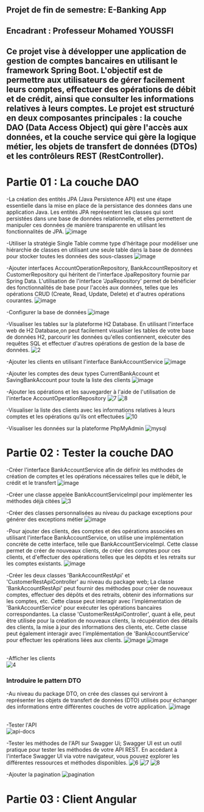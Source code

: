 <h2>Projet de fin de semestre: E-Banking App</h2>
<h2>Encadrant : Professeur Mohamed YOUSSFI<h2>
<h2>Ce projet vise à développer une application de gestion de comptes bancaires en utilisant le framework Spring Boot. L'objectif est de permettre aux utilisateurs de gérer facilement leurs comptes, effectuer des opérations de débit et de crédit, ainsi que consulter les informations relatives à leurs comptes. Le projet est structuré en deux composantes principales : la couche DAO (Data Access Object) qui gère l'accès aux données, et la couche service qui gère la logique métier, les objets de transfert de données (DTOs) et les contrôleurs REST (RestController).</h2>

<h1>Partie 01 : La couche DAO</h1>

-La création des entités JPA (Java Persistence API) est une étape essentielle dans la mise en place de la persistance des données dans une application Java. Les entités JPA représentent les classes qui sont persistées dans une base de données relationnelle, et elles permettent de manipuler ces données de manière transparente en utilisant les fonctionnalités de JPA.
![image](https://github.com/hajarmanyani/Projet-J2EE/assets/93662714/4750544e-7137-48fb-9b6d-85dac59bbb9b)

-Utiliser la stratégie Single Table comme type d'héritage pour modéliser une hiérarchie de classes en utilisant une seule table dans la base de données pour stocker toutes les données des sous-classes
![image](https://github.com/hajarmanyani/Projet-J2EE/assets/93662714/80a39fde-6a31-4cef-9752-277d2c8222c2)

-Ajouter interfaces AccountOperationRepository, BankAccountRepository et CustomerRepository qui héritent de l'interface JpaRepository  fournie par Spring Data. L'utilisation de l'interface 'JpaRepository' permet de bénéficier des fonctionnalités de base pour l'accès aux données, telles que les opérations CRUD (Create, Read, Update, Delete) et d'autres opérations courantes.
![image](https://github.com/hajarmanyani/Projet-J2EE/assets/93662714/ba41c736-e66c-4a01-a3fc-0b784a11c4d0)

-Configurer la base de données 
![image](https://github.com/hajarmanyani/Projet-J2EE/assets/93662714/cd35b01c-8d6c-443e-9647-bcceb87f9fe8)

-Visualiser les tables sur la plateforme H2 Database. En utilisant l'interface web de H2 Database,on peut facilement visualiser les tables de votre base de données H2, parcourir les données qu'elles contiennent, exécuter des requêtes SQL et effectuer d'autres opérations de gestion de la base de données.
![2](https://github.com/hajarmanyani/Projet-J2EE/assets/93662714/59589703-3872-4a94-9b46-3c02ce9a2c70)

-Ajouter les clients en utilisant l'interface BankAccountService
![image](https://github.com/hajarmanyani/Projet-J2EE/assets/93662714/55e23512-cffc-4f09-a51e-997a86814203)

-Ajouter les comptes des deux types CurrentBankAccount et SavingBankAccount pour toute la liste des clients
![image](https://github.com/hajarmanyani/Projet-J2EE/assets/93662714/62056e76-f386-45cb-89c6-fb8c06f0a8d7)

-Ajouter les opérations et les sauvegarder à l'aide de l'utilisation de l'interface AccountOperationRepository
![7](https://github.com/hajarmanyani/Projet-J2EE/assets/93662714/7627c787-2444-4678-a66b-ab9b7df84ab1)
![8](https://github.com/hajarmanyani/Projet-J2EE/assets/93662714/54f2c6ed-9038-43e0-8aab-19cea5d68595)

-Visualiser la liste des clients avec les informations relatives à leurs comptes et les opérations qu'ils ont effectuées
![10](https://github.com/hajarmanyani/Projet-J2EE/assets/93662714/29f6eb0b-fd08-4384-ae75-afcddaedc514)

-Visualiser les données sur la plateforme PhpMyAdmin
![mysql](https://github.com/hajarmanyani/Projet-J2EE/assets/93662714/617bb1d3-ca9e-4af8-8ad0-0fceda3102b3)

<h1>Partie 02 : Tester la couche DAO</h1>

-Créer l'interface BankAccountService afin de définir les méthodes de création de comptes et les opérations nécessaires telles que le débit, le crédit et le transfert
![image](https://github.com/hajarmanyani/Projet-J2EE/assets/93662714/e0c79e58-3c83-4079-ab9b-6fa5fc33b140)

-Créer une classe appelée BankAccountServiceImpl pour implémenter les méthodes déjà citées
![3](https://github.com/hajarmanyani/Projet-J2EE/assets/93662714/edad1819-81f5-423c-8593-06195a3b7ccd)

-Créer des classes personnalisées au niveau du package exceptions pour générer des exceptions métier
![image](https://github.com/hajarmanyani/Projet-J2EE/assets/93662714/2466059b-ecab-4d7d-8dbc-3a42ab21b486)

-Pour ajouter des clients, des comptes et des opérations associées en utilisant l'interface BankAccountService, on utilise une implémentation concrète de cette interface, telle que BankAccountServiceImpl. Cette classe permet de créer de nouveaux clients, de créer des comptes pour ces clients, et d'effectuer des opérations telles que les dépôts et les retraits sur les comptes existants. 
![image](https://github.com/hajarmanyani/Projet-J2EE/assets/93662714/7dca3a8e-883d-45d7-860d-44a5a796a775)

-Créer les deux classes 'BankAccountRestApi' et 'CustomerRestApiController' au niveau du package web; La classe 'BankAccountRestApi' peut fournir des méthodes pour créer de nouveaux comptes, effectuer des dépôts et des retraits, obtenir des informations sur les comptes, etc. Cette classe peut interagir avec l'implémentation de 'BankAccountService' pour exécuter les opérations bancaires correspondantes. La classe 'CustomerRestApiController', quant à elle, peut être utilisée pour la création de nouveaux clients, la récupération des détails des clients, la mise à jour des informations des clients, etc. Cette classe peut également interagir avec l'implémentation de 'BankAccountService' pour effectuer les opérations liées aux clients.
![image](https://github.com/hajarmanyani/Projet-J2EE/assets/93662714/c1cea7a0-da4e-4d3f-8a7b-47a6a2685901)
![image](https://github.com/hajarmanyani/Projet-J2EE/assets/93662714/b82c7fb3-bb17-43ca-90fa-b37a3fc3fc0a)

<br>-Afficher les clients<br>
![4](https://github.com/hajarmanyani/Projet-J2EE/assets/93662714/bc35a8d0-b083-4006-ae6a-b12c2d99ef4b)

<h3>Introduire le pattern DTO</h3>

-Au niveau du package DTO, on crée des classes qui serviront à représenter les objets de transfert de données (DTO) utilisés pour échanger des informations entre différentes couches de votre application. 
![image](https://github.com/hajarmanyani/Projet-J2EE/assets/93662714/541dc337-62fc-4433-96ef-eb54125ad11e)

<br>-Tester l'API<br>
![api-docs](https://github.com/hajarmanyani/Projet-J2EE/assets/93662714/84ba2cb0-ac5d-4ce0-aad7-c8b9c73d8339)

-Tester les méthodes de l'API sur Swagger Ui; Swagger UI est un outil pratique pour tester les méthodes de votre API REST. En accédant à l'interface Swagger UI via votre navigateur, vous pouvez explorer les différentes ressources et méthodes disponibles.
![6](https://github.com/hajarmanyani/Projet-J2EE/assets/93662714/a7491f8d-1302-4ff2-8956-fe8e8a0c030f)
![7](https://github.com/hajarmanyani/Projet-J2EE/assets/93662714/cff81f93-2b7f-443f-9dfa-7ee4f3066246)
![8](https://github.com/hajarmanyani/Projet-J2EE/assets/93662714/633d1b17-6377-4d0b-8f2b-b0b2aeebb3e3)

-Ajouter la pagination
![pagination](https://github.com/hajarmanyani/Projet-J2EE/assets/93662714/a7470b01-1165-4e7a-ba6c-cd5a8e929cf2)

<h1>Partie 03 : Client Angular</h1>















